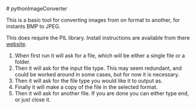 ﻿﻿# pythonImageConverterThis is a basic tool for converting images from on format to another, for instants BMP to JPEG.This does require the PIL library. Install instructions are available from there [website](https://pillow.readthedocs.io/en/latest/installation.html).1. When first run it will ask for a file, which will be either a single file or a folder.2. Then it will ask for the input file type. This may seem redundant, and could be worked around in some cases, but for now it is necessary.3. Then it will ask for the file type you would like it to output as.4. Finally it will make a copy of the file in the selected format.5. Then it will ask for another file. If you are done you can either type end, or just close it.